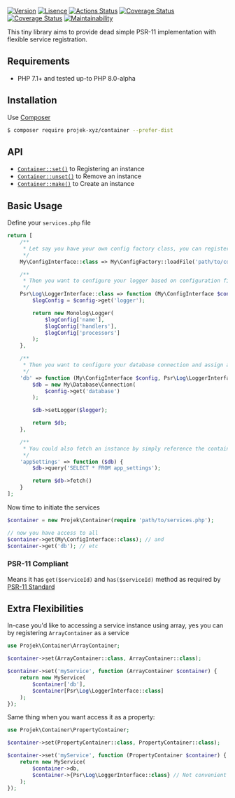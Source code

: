 [![Version](https://img.shields.io/packagist/v/projek-xyz/container?style=flat-square)](https://packagist.org/packages/projek-xyz/container)
[![Lisence](https://img.shields.io/packagist/l/projek-xyz/container?style=flat-square)](https://github.com/projek-xyz/slim-plates/blob/master/LICENSE.md)
[![Actions Status](https://img.shields.io/github/workflow/status/projek-xyz/container/Tests/master?style=flat-square)](https://github.com/projek-xyz/container/actions)
[![Coverage Status](https://img.shields.io/coveralls/github/projek-xyz/container/master?style=flat-square)](https://coveralls.io/github/projek-xyz/container)
[![Coverage Status](https://img.shields.io/codeclimate/coverage/projek-xyz/container?style=flat-square)](https://codeclimate.com/github/projek-xyz/container)
[![Maintainability](https://img.shields.io/codeclimate/coverage-letter/projek-xyz/container?label=maintainability&style=flat-square)](https://codeclimate.com/github/projek-xyz/container/maintainability)

This tiny library aims to provide dead simple PSR-11 implementation with flexible service registration.

## Requirements

- PHP 7.1+ and tested up-to PHP 8.0-alpha

## Installation

Use [Composer](https://getcomposer.org/)

```bash
$ composer require projek-xyz/container --prefer-dist
```

## API

- [`Container::set()`](Registering-an-instance) to Registering an instance
- [`Container::unset()`](Remove-an-instance) to Remove an instance
- [`Container::make()`](Create-an-instance) to Create an instance

## Basic Usage

Define your `services.php` file

```php
return [
    /**
     * Let say you have your own config factory class, you can register it as an instance of class.
     */
    My\ConfigInterface::class => My\ConfigFactory::loadFile('path/to/config.php'),

    /**
     * Then you want to configure your logger based on configuration file you already loaded. 
     */
    Psr\Log\LoggerInterface::class => function (My\ConfigInterface $config) {
        $logConfig = $config->get('logger');

        return new Monolog\Logger(
            $logConfig['name'],
            $logConfig['handlers'],
            $logConfig['processors']
        );
    },

    /**
     * Then you want to configure your database connection and assign a logger interface. 
     */
    'db' => function (My\ConfigInterface $config, Psr\Log\LoggerInterface $logger) {
        $db = new My\Database\Connection(
            $config->get('database')
        );

        $db->setLogger($logger);

        return $db;
    },

    /**
     * You could also fetch an instance by simply reference the container name to fetch its instance.
     */
    'appSettings' => function ($db) {
        $db->query('SELECT * FROM app_settings');

        return $db->fetch()
    }
];

```

Now time to initiate the services

```php
$container = new Projek\Container(require 'path/to/services.php');

// now you have access to all
$container->get(My\ConfigInterface::class); // and
$container->get('db'); // etc
```

### PSR-11 Compliant

Means it has `get($serviceId)` and `has($serviceId)` method as required by [PSR-11 Standard](https://www.php-fig.org/psr/psr-11/)

## Extra Flexibilities

In-case you'd like to accessing a service instance using array, yes you can by registering `ArrayContainer` as a service

```php
use Projek\Container\ArrayContainer;

$container->set(ArrayContainer::class, ArrayContainer::class);

$container->set('myService', function (ArrayContainer $container) {
    return new MyService(
        $container['db'],
        $container[Psr\Log\LoggerInterface::class]
    );
});
```

Same thing when you want access it as a property:

```php
use Projek\Container\PropertyContainer;

$container->set(PropertyContainer::class, PropertyContainer::class);

$container->set('myService', function (PropertyContainer $container) {
    return new MyService(
        $container->db,
        $container->{Psr\Log\LoggerInterface::class} // Not convenient indeed, but yes you could 😅
    );
});
```
